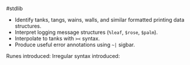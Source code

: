 #stdlib

- Identify tanks, tangs, wains, walls, and similar formatted printing data structures.
- Interpret logging message structures (`%leaf`, `$rose`, `$palm`).
- Interpolate to tanks with `><` syntax.
- Produce useful error annotations using `~|` sigbar.

Runes introduced:
Irregular syntax introduced:
